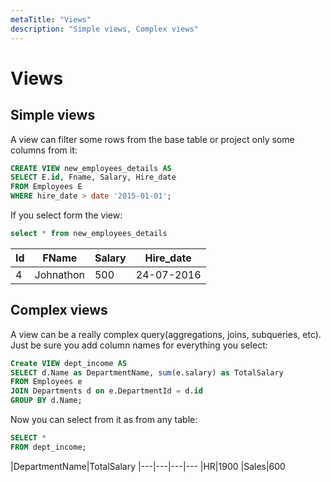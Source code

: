 ```yaml
---
metaTitle: "Views"
description: "Simple views, Complex views"
---
```


# Views




## Simple views


A view can filter some rows from the base table or project only some columns from it:

```sql
CREATE VIEW new_employees_details AS
SELECT E.id, Fname, Salary, Hire_date
FROM Employees E
WHERE hire_date > date '2015-01-01';

```

If you select form the view:

```sql
select * from new_employees_details

```

|Id|FName|Salary|Hire_date
|---|---|---|---
|4|Johnathon|500|24-07-2016



## Complex views


A view can be a really complex query(aggregations, joins, subqueries, etc). Just be sure you add column names for everything you select:

```sql
Create VIEW dept_income AS
SELECT d.Name as DepartmentName, sum(e.salary) as TotalSalary
FROM Employees e
JOIN Departments d on e.DepartmentId = d.id
GROUP BY d.Name;

```

Now you can select from it as from any table:

```sql
SELECT * 
FROM dept_income;

```

|DepartmentName|TotalSalary
|---|---|---|---
|HR|1900
|Sales|600

